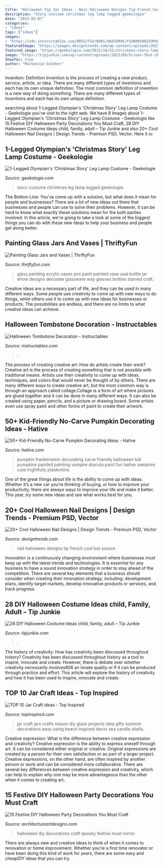 ```yaml
---
title: "Halloween Tip Jar Ideas - Nail Halloween Designs Tip French Cool Bat Source"
description: "Story costume christmas leg lamp legged geekologie"
date: "2023-02-07"
categories:
- "ideas"
tags: ["ideas"]
images:
- "https://cdn.instructables.com/ORIG/FSU/WXM1/H8I43MVK/FSUWXM1H8I43MVK.jpg?width=2100"
featuredImage: "https://images.designtrends.com/wp-content/uploads/2015/10/26102241/Halloween-nail-art.jpg"
featured_image: "https://geekologie.com/2012/10/31/christmas-story-lamp-costume.jpg"
image: "https://tipjunkie.com/wp-content/uploads/2013/09/Screen-Shot-2013-09-25-at-9.40.32-PM.jpg"
ShowToc: true
author: "Mackenzie Goldner"
---
```



Invention: Definition
Invention is the process of creating a new product, service, article, or idea. There are many different types of inventions and each has its own unique definition. The most common definition of invention is a new way of doing something. There are many different types of inventions and each has its own unique definition.

	

		
searching about 1-Legged Olympian&#039;s &#039;Christmas Story&#039; Leg Lamp Costume - Geekologie you've visit to the right web. We have 8 Images about 1-Legged Olympian&#039;s &#039;Christmas Story&#039; Leg Lamp Costume - Geekologie like 15 Festive DIY Halloween Party Decorations You Must Craft, 28 DIY Halloween Costume Ideas child, family, adult – Tip Junkie and also 20+ Cool Halloween Nail Designs | Design Trends - Premium PSD, Vector. Here it is:
		
    
## 1-Legged Olympian&#039;s &#039;Christmas Story&#039; Leg Lamp Costume - Geekologie

<img loading=lazy src="https://geekologie.com/2012/10/31/christmas-story-lamp-costume.jpg" onerror="this.onerror=null;this.src='https://tse4.mm.bing.net/th?id=OIP.I6PYi5a2QazbCpBPJppqJwHaNO&amp;pid=15.1';" alt="1-Legged Olympian&#039;s &#039;Christmas Story&#039; Leg Lamp Costume - Geekologie">

_Source: geekologie.com_

>story costume christmas leg lamp legged geekologie. 

	

The Bottom Line: You’ve come up with a solution, but what does it mean for people and businesses?
There are a lot of new ideas out there that businesses and people can use to solve their problems. However, it can be hard to know what exactly these solutions mean for the both parties involved. In this article, we're going to take a look at some of the biggest things you can do with these new ideas to help your business and people get along better.

    
## Painting Glass Jars And Vases | ThriftyFun

<img loading=lazy src="https://img.thrfun.com/img/093/689/painted_vase_l2.jpg" onerror="this.onerror=null;this.src='https://tse2.mm.bing.net/th?id=OIP.8Ua0asafOZvAxTTbG-7vdQHaLH&amp;pid=15.1';" alt="Painting Glass Jars and Vases | ThriftyFun">

_Source: thriftyfun.com_

>glass painting acrylic vases jars paint painted vase seal bottle jar ehow designs decorate glassware way glasses bottles stained craft. 

	

Creative ideas are a necessary part of life, and they can be used in many different ways. Some people use creativity to come up with new ways to do things, while others use it to come up with new ideas for businesses or products. The possibilities are endless, and there are no limits to what creative ideas can achieve.

    
## Halloween Tombstone Decoration - Instructables

<img loading=lazy src="https://cdn.instructables.com/ORIG/FSU/WXM1/H8I43MVK/FSUWXM1H8I43MVK.jpg?width=2100" onerror="this.onerror=null;this.src='https://tse3.mm.bing.net/th?id=OIP.W03U8k3FJ2ZzhZ2Y0NGdOwHaJ4&amp;pid=15.1';" alt="Halloween Tombstone Decoration - Instructables">

_Source: instructables.com_

>. 

	

The process of creating creative art: How do artists create their work?
Creative art is the process of creating something that is not possible with traditional means. Artists use their creativity to come up with ideas, techniques, and colors that would never be thought of by others. There are many different ways to create creative art, but the most common way is through an approach called collage.Collage is a form of art where pictures are glued together and it can be done in many different ways. It can also be created using paper, pencils, and a picture or drawing board. Some artists even use spray paint and other forms of paint to create their artwork.

    
## 50+ Kid-Friendly No-Carve Pumpkin Decorating Ideas - Hative

<img loading=lazy src="https://hative.com/wp-content/uploads/2016/09/no-carve-pumpkin-kids/28-no-carve-pumpkin-decorating.jpg" onerror="this.onerror=null;this.src='https://tse2.mm.bing.net/th?id=OIP.F7XPNXJ1s2tIvINSrz-SCAHaFL&amp;pid=15.1';" alt="50+ Kid-Friendly No-Carve Pumpkin Decorating Ideas - Hative">

_Source: hative.com_

>pumpkin frankenstein decorating carve friendly halloween kid pumpkins painted painting vampire dracula paint fun hative vampires cute frightfully plaidonline. 

	

One of the great things about life is the ability to come up with ideas. Whether it’s a new car you’re thinking of buying, or how to improve your productivity, there are always ways to improve your life and make it better. This year, try some new ideas and see what works best for you.

    
## 20+ Cool Halloween Nail Designs | Design Trends - Premium PSD, Vector

<img loading=lazy src="https://images.designtrends.com/wp-content/uploads/2015/10/26102241/Halloween-nail-art.jpg" onerror="this.onerror=null;this.src='https://tse2.mm.bing.net/th?id=OIP.zF8LsV-RU-RtS1ltovoc2AHaHa&amp;pid=15.1';" alt="20+ Cool Halloween Nail Designs | Design Trends - Premium PSD, Vector">

_Source: designtrends.com_

>nail halloween designs tip french cool bat source. 

	

Innovation is a continuously changing environment where businesses must keep up with the latest trends and technologies. It is essential for any business to have a sound innovation strategy in order to stay ahead of the competition. There are several key elements that a business should consider when creating their innovation strategy, including: development plans, identify target markets, develop innovative products or services, and track progress.

    
## 28 DIY Halloween Costume Ideas child, Family, Adult – Tip Junkie

<img loading=lazy src="https://tipjunkie.com/wp-content/uploads/2013/09/Screen-Shot-2013-09-25-at-9.40.32-PM.jpg" onerror="this.onerror=null;this.src='https://tse4.mm.bing.net/th?id=OIP.9nmKqPSaSvggjsEHdaN7kAHaHB&amp;pid=15.1';" alt="28 DIY Halloween Costume Ideas child, family, adult – Tip Junkie">

_Source: tipjunkie.com_

>. 

	

The history of creativity: How has creativity been discussed throughout history?
Creativity has been discussed throughout history as a tool to inspire, innovate and create. However, there is debate over whether creativity necessarily involves606
an innate quality or if it can be produced through practice and effort. This article will explore the history of creativity and how it has been used to inspire, innovate and create.

    
## TOP 10 Jar Craft Ideas - Top Inspired

<img loading=lazy src="http://topinspired.com/wp-content/uploads/2013/08/crafts-with-jars_05.jpg" onerror="this.onerror=null;this.src='https://tse3.mm.bing.net/th?id=OIP.aynrVXawp6a7E2e7ngPPCQHaLF&amp;pid=15.1';" alt="TOP 10 Jar Craft ideas - Top Inspired">

_Source: topinspired.com_

>jar craft jars crafts mason diy glass projects idea gifts summer decorations easy using beach inspired decor sea candle shells. 

	

Creative expression: What is the difference between creative expression and creativity?
Creative expression is the ability to express oneself through art. It can be considered either original or creative. Original expressions are created by a person for their own satisfaction or as part of a larger project. Creative expressions, on the other hand, are often inspired by another person or work and can be considered more collaborative. There are several key differences between creative expression and creativity, which can help to explain why one may be more advantageous than the other when it comes to creating art.

    
## 15 Festive DIY Halloween Party Decorations You Must Craft

<img loading=lazy src="https://www.architectureartdesigns.com/wp-content/uploads/2018/10/15-Festive-DIY-Halloween-Party-Decorations-You-Must-Craft-8.jpg" onerror="this.onerror=null;this.src='https://tse4.mm.bing.net/th?id=OIP.6mthnSh_QME5WxH3cAKDzgHaLH&amp;pid=15.1';" alt="15 Festive DIY Halloween Party Decorations You Must Craft">

_Source: architectureartdesigns.com_

>halloween diy decorations craft spooky festive must mirror. 

	

There are always new and creative ideas to think of when it comes to renovation or home improvement. Whether you're a first time renovator or have been doing this kind of work for years, there are some easy and cheapDIY ideas that you can try.

